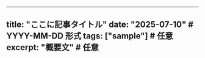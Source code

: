 ﻿
---
title: "ここに記事タイトル"
date: "2025-07-10"       # YYYY-MM-DD 形式
tags: ["sample"]         # 任意
excerpt: "概要文"        # 任意
---
